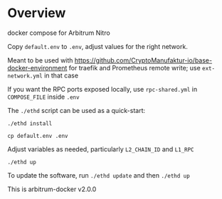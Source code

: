 # Overview

docker compose for Arbitrum Nitro

Copy `default.env` to `.env`, adjust values for the right network.

Meant to be used with https://github.com/CryptoManufaktur-io/base-docker-environment for traefik and Prometheus remote write;
use `ext-network.yml` in that case

If you want the RPC ports exposed locally, use `rpc-shared.yml` in `COMPOSE_FILE` inside `.env`

The `./ethd` script can be used as a quick-start:

`./ethd install`

`cp default.env .env`

Adjust variables as needed, particularly `L2_CHAIN_ID` and `L1_RPC`

`./ethd up`

To update the software, run `./ethd update` and then `./ethd up`

This is arbitrum-docker v2.0.0
